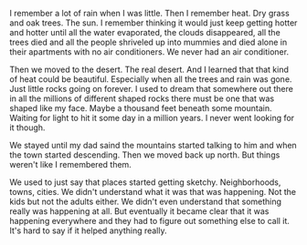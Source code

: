 I remember a lot of rain when I was little. Then I remember heat. Dry grass and oak trees. The sun. I remember thinking it would just keep getting hotter and hotter until all the water evaporated, the clouds disappeared, all the trees died and all the people shriveled up into mummies and died alone in their apartments with no air conditioners. We never had an air conditioner.

Then we moved to the desert. The real desert. And I learned that that kind of heat could be beautiful. Especially when all the trees and rain was gone. Just little rocks going on forever. I used to dream that somewhere out there in all the millions of different shaped rocks there must be one that was shaped like my face. Maybe a thousand feet beneath some mountain. Waiting for light to hit it some day in a million years. I never went looking for it though.

We stayed until my dad saind the mountains started talking to him and when the town started descending. Then we moved back up north. But things weren't like I remembered them.

We used to just say that places started getting sketchy. Neighborhoods, towns, cities. We didn't understand what it was that was happening. Not the kids but not the adults either. We didn't even understand that something really was happening at all. But eventually it became clear that it was happening everywhere and they had to figure out something else to call it. It's hard to say if it helped anything really.


